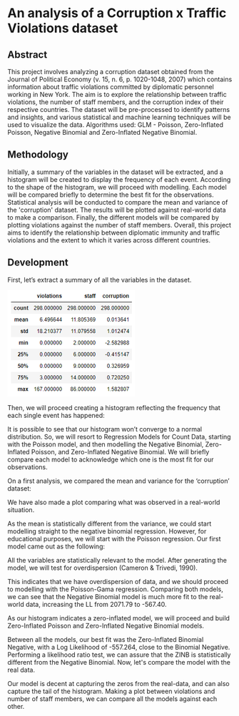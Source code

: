 # An analysis of a Corruption x Traffic Violations dataset

## Abstract

This project involves analyzing a corruption dataset obtained from the Journal of Political Economy (v. 15, n. 6, p. 1020-1048, 2007) which contains information about traffic violations committed by diplomatic personnel working in New York. The aim is to explore the relationship between traffic violations, the number of staff members, and the corruption index of their respective countries. The dataset will be pre-processed to identify patterns and insights, and various statistical and machine learning techniques will be used to visualize the data.
Algorithms used: GLM - Poisson, Zero-Inflated Poisson, Negative Binomial and Zero-Inflated Negative Binomial.

## Methodology
Initially, a summary of the variables in the dataset will be extracted, and a histogram will be created to display the frequency of each event. According to the shape of the histogram, we will proceed with modelling. Each model will be compared briefly to determine the best fit for the observations.
Statistical analysis will be conducted to compare the mean and variance of the 'corruption' dataset. The results will be plotted against real-world data to make a comparison.
Finally, the different models will be compared by plotting violations against the number of staff members.
Overall, this project aims to identify the relationship between diplomatic immunity and traffic violations and the extent to which it varies across different countries.

## Development
First, let’s extract a summary of all the variables in the dataset.

![](images/Imagem1.png)

Then, we will proceed creating a histogram reflecting the frequency that each single event has happened:

It is possible to see that our histogram won’t converge to a normal distribution. So, we will resort to Regression Models for Count Data, starting with the Poisson model, and then modelling the Negative Binomial, Zero-Inflated Poisson, and Zero-Inflated Negative Binomial. We will briefly compare each model to acknowledge which one is the most fit for our observations.

On a first analysis, we compared the mean and variance for the ‘corruption’ dataset:

We have also made a plot comparing what was observed in a real-world situation. 

As the mean is statistically different from the variance, we could start modelling straight to the negative binomial regression. However, for educational purposes, we will start with the Poisson regression.
Our first model came out as the following:

All the variables are statistically relevant to the model. After generating the model, we will test for overdispersion (Cameron & Trivedi, 1990).

This indicates that we have overdispersion of data, and we should proceed to modelling with the Poisson-Gama regression. Comparing both models, we can see that the Negative Binomial model is much more fit to the real-world data, increasing the LL from 2071.79 to -567.40.

As our histogram indicates a zero-inflated model, we will proceed and build Zero-Inflated Poisson and Zero-Inflated Negative Binomial models.

Between all the models, our best fit was the Zero-Inflated Binomial Negative, with a Log Likelihood of -557.264, close to the Binomial Negative.
Performing a likelihood ratio test, we can assure that the ZINB is statistically different from the Negative Binomial.
Now, let's compare the model with the real data.

Our model is decent at capturing the zeros from the real-data, and can also capture the tail of the histogram.
Making a plot between violations and number of staff members, we can compare all the models against each other. 

